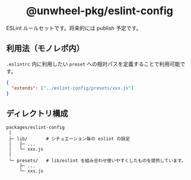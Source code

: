 <h1 align="center">@unwheel-pkg/eslint-config</h1>

ESLint ルールセットです。将来的には publish 予定です。

## 利用法（モノレポ内）

`.eslintrc` 内に利用したい `preset` への相対パスを定義することで利用可能です。

```json
{
  "extends": ["../eslint-config/presets/xxx.js"]
}
```

## ディレクトリ構成

```
packages/eslint-config
 |
 ├─ lib/       # シチュエーション毎の eslint の設定
 |   ├─ ...
 │   └─ xxx.js
 |
 └─ presets/   # lib/eslint を組み合わせ使いやすくしたものを提供しています。
     ├─ ...
     └─ xxx.js
```
